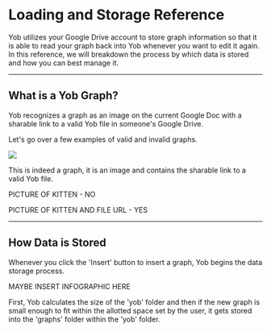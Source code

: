 # Loading and Storage Reference
Yob utilizes your Google Drive account to store graph information so that it is able to read your graph back into Yob
 whenever you want to edit it again. In this reference, we will breakdown the process by which data is stored and how
 you can best manage it.
 
---
## What is a Yob Graph?
Yob recognizes a graph as an image on the current Google Doc with a sharable link to a valid Yob file in someone's Google Drive.
 
 Let's go over a few examples of valid and invalid graphs.
 
 <div class="centered"><img src="../../img/graph_storage_and_loading/graph example1.png"/></div>
 
 This is indeed a graph, it is an image and contains the sharable link to a valid Yob file.
 
 PICTURE OF KITTEN - NO
 
 PICTURE OF KITTEN AND FILE URL - YES
 
---
## How Data is Stored
Whenever you click the 'Insert' button to insert a graph, Yob begins the data storage process.
 
MAYBE INSERT INFOGRAPHIC HERE
 
First, Yob calculates the size of the 'yob' folder and then if the new graph is small enough to fit within the allotted 
space set by the user, it gets stored into the 'graphs' folder within the 'yob' folder.